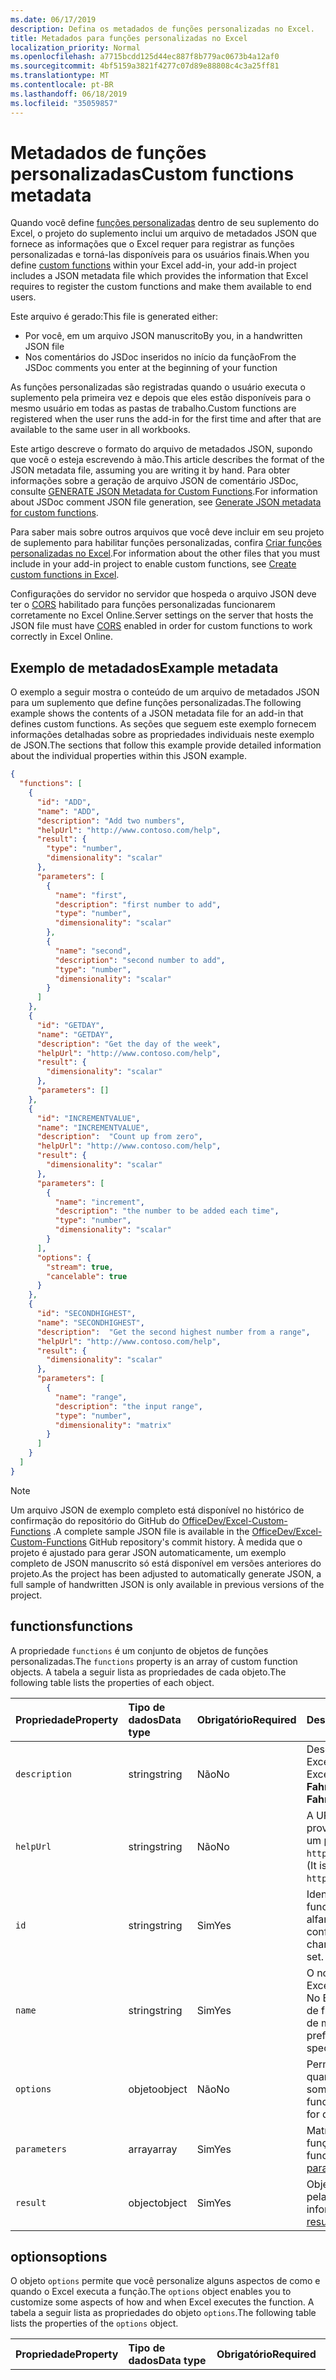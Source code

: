 ```yaml
---
ms.date: 06/17/2019
description: Defina os metadados de funções personalizadas no Excel.
title: Metadados para funções personalizadas no Excel
localization_priority: Normal
ms.openlocfilehash: a7715bcdd125d44ec887f8b779ac0673b4a12af0
ms.sourcegitcommit: 4bf5159a3821f4277c07d89e88808c4c3a25ff81
ms.translationtype: MT
ms.contentlocale: pt-BR
ms.lasthandoff: 06/18/2019
ms.locfileid: "35059857"
---
```

# <a name="custom-functions-metadata"></a><span data-ttu-id="0ec5e-103">Metadados de funções personalizadas</span><span class="sxs-lookup"><span data-stu-id="0ec5e-103">Custom functions metadata</span></span>

<span data-ttu-id="0ec5e-104">Quando você define [funções personalizadas](custom-functions-overview.md) dentro de seu suplemento do Excel, o projeto do suplemento inclui um arquivo de metadados JSON que fornece as informações que o Excel requer para registrar as funções personalizadas e torná-las disponíveis para os usuários finais.</span><span class="sxs-lookup"><span data-stu-id="0ec5e-104">When you define [custom functions](custom-functions-overview.md) within your Excel add-in, your add-in project includes a JSON metadata file which provides the information that Excel requires to register the custom functions and make them available to end users.</span></span>

<span data-ttu-id="0ec5e-105">Este arquivo é gerado:</span><span class="sxs-lookup"><span data-stu-id="0ec5e-105">This file is generated either:</span></span>

- <span data-ttu-id="0ec5e-106">Por você, em um arquivo JSON manuscrito</span><span class="sxs-lookup"><span data-stu-id="0ec5e-106">By you, in a handwritten JSON file</span></span>
- <span data-ttu-id="0ec5e-107">Nos comentários do JSDoc inseridos no início da função</span><span class="sxs-lookup"><span data-stu-id="0ec5e-107">From the JSDoc comments you enter at the beginning of your function</span></span>

<span data-ttu-id="0ec5e-108">As funções personalizadas são registradas quando o usuário executa o suplemento pela primeira vez e depois que eles estão disponíveis para o mesmo usuário em todas as pastas de trabalho.</span><span class="sxs-lookup"><span data-stu-id="0ec5e-108">Custom functions are registered when the user runs the add-in for the first time and after that are available to the same user in all workbooks.</span></span>

<span data-ttu-id="0ec5e-109">Este artigo descreve o formato do arquivo de metadados JSON, supondo que você o esteja escrevendo à mão.</span><span class="sxs-lookup"><span data-stu-id="0ec5e-109">This article describes the format of the JSON metadata file, assuming you are writing it by hand.</span></span> <span data-ttu-id="0ec5e-110">Para obter informações sobre a geração de arquivo JSON de comentário JSDoc, consulte [GENERATE JSON Metadata for Custom Functions](custom-functions-json-autogeneration.md).</span><span class="sxs-lookup"><span data-stu-id="0ec5e-110">For information about JSDoc comment JSON file generation, see [Generate JSON metadata for custom functions](custom-functions-json-autogeneration.md).</span></span>

<span data-ttu-id="0ec5e-111">Para saber mais sobre outros arquivos que você deve incluir em seu projeto de suplemento para habilitar funções personalizadas, confira [Criar funções personalizadas no Excel](custom-functions-overview.md).</span><span class="sxs-lookup"><span data-stu-id="0ec5e-111">For information about the other files that you must include in your add-in project to enable custom functions, see [Create custom functions in Excel](custom-functions-overview.md).</span></span>

<span data-ttu-id="0ec5e-112">Configurações do servidor no servidor que hospeda o arquivo JSON deve ter o [CORS](https://developer.mozilla.org/docs/Web/HTTP/CORS) habilitado para funções personalizadas funcionarem corretamente no Excel Online.</span><span class="sxs-lookup"><span data-stu-id="0ec5e-112">Server settings on the server that hosts the JSON file must have [CORS](https://developer.mozilla.org/docs/Web/HTTP/CORS) enabled in order for custom functions to work correctly in Excel Online.</span></span>

## <a name="example-metadata"></a><span data-ttu-id="0ec5e-113">Exemplo de metadados</span><span class="sxs-lookup"><span data-stu-id="0ec5e-113">Example metadata</span></span>

<span data-ttu-id="0ec5e-114">O exemplo a seguir mostra o conteúdo de um arquivo de metadados JSON para um suplemento que define funções personalizadas.</span><span class="sxs-lookup"><span data-stu-id="0ec5e-114">The following example shows the contents of a JSON metadata file for an add-in that defines custom functions.</span></span> <span data-ttu-id="0ec5e-115">As seções que seguem este exemplo fornecem informações detalhadas sobre as propriedades individuais neste exemplo de JSON.</span><span class="sxs-lookup"><span data-stu-id="0ec5e-115">The sections that follow this example provide detailed information about the individual properties within this JSON example.</span></span>

```json
{
  "functions": [
    {
      "id": "ADD",
      "name": "ADD",
      "description": "Add two numbers",
      "helpUrl": "http://www.contoso.com/help",
      "result": {
        "type": "number",
        "dimensionality": "scalar"
      },
      "parameters": [
        {
          "name": "first",
          "description": "first number to add",
          "type": "number",
          "dimensionality": "scalar"
        },
        {
          "name": "second",
          "description": "second number to add",
          "type": "number",
          "dimensionality": "scalar"
        }
      ]
    },
    {
      "id": "GETDAY",
      "name": "GETDAY",
      "description": "Get the day of the week",
      "helpUrl": "http://www.contoso.com/help",
      "result": {
        "dimensionality": "scalar"
      },
      "parameters": []
    },
    {
      "id": "INCREMENTVALUE",
      "name": "INCREMENTVALUE", 
      "description":  "Count up from zero",
      "helpUrl": "http://www.contoso.com/help",
      "result": {
        "dimensionality": "scalar"
      },
      "parameters": [
        {
          "name": "increment",
          "description": "the number to be added each time",
          "type": "number",
          "dimensionality": "scalar"
        }
      ],
      "options": {
        "stream": true,
        "cancelable": true
      }
    },
    {
      "id": "SECONDHIGHEST",
      "name": "SECONDHIGHEST", 
      "description":  "Get the second highest number from a range",
      "helpUrl": "http://www.contoso.com/help",
      "result": {
        "dimensionality": "scalar"
      },
      "parameters": [
        {
          "name": "range",
          "description": "the input range",
          "type": "number",
          "dimensionality": "matrix"
        }
      ]
    }
  ]
}
```

> [!NOTE]
> <span data-ttu-id="0ec5e-116">Um arquivo JSON de exemplo completo está disponível no histórico de confirmação do repositório do GitHub do [OfficeDev/Excel-Custom-Functions](https://github.com/OfficeDev/Excel-Custom-Functions/blob/77760adb1dcc53469183049bea08196734dbc114/config/customfunctions.json) .</span><span class="sxs-lookup"><span data-stu-id="0ec5e-116">A complete sample JSON file is available in the [OfficeDev/Excel-Custom-Functions](https://github.com/OfficeDev/Excel-Custom-Functions/blob/77760adb1dcc53469183049bea08196734dbc114/config/customfunctions.json) GitHub repository's commit history.</span></span> <span data-ttu-id="0ec5e-117">À medida que o projeto é ajustado para gerar JSON automaticamente, um exemplo completo de JSON manuscrito só está disponível em versões anteriores do projeto.</span><span class="sxs-lookup"><span data-stu-id="0ec5e-117">As the project has been adjusted to automatically generate JSON, a full sample of handwritten JSON is only available in previous versions of the project.</span></span>

## <a name="functions"></a><span data-ttu-id="0ec5e-118">functions</span><span class="sxs-lookup"><span data-stu-id="0ec5e-118">functions</span></span> 

<span data-ttu-id="0ec5e-119">A propriedade `functions` é um conjunto de objetos de funções personalizadas.</span><span class="sxs-lookup"><span data-stu-id="0ec5e-119">The `functions` property is an array of custom function objects.</span></span> <span data-ttu-id="0ec5e-120">A tabela a seguir lista as propriedades de cada objeto.</span><span class="sxs-lookup"><span data-stu-id="0ec5e-120">The following table lists the properties of each object.</span></span>

|  <span data-ttu-id="0ec5e-121">Propriedade</span><span class="sxs-lookup"><span data-stu-id="0ec5e-121">Property</span></span>  |  <span data-ttu-id="0ec5e-122">Tipo de dados</span><span class="sxs-lookup"><span data-stu-id="0ec5e-122">Data type</span></span>  |  <span data-ttu-id="0ec5e-123">Obrigatório</span><span class="sxs-lookup"><span data-stu-id="0ec5e-123">Required</span></span>  |  <span data-ttu-id="0ec5e-124">Descrição</span><span class="sxs-lookup"><span data-stu-id="0ec5e-124">Description</span></span>  |
|:-----|:-----|:-----|:-----|
|  `description`  |  <span data-ttu-id="0ec5e-125">string</span><span class="sxs-lookup"><span data-stu-id="0ec5e-125">string</span></span>  |  <span data-ttu-id="0ec5e-126">Não</span><span class="sxs-lookup"><span data-stu-id="0ec5e-126">No</span></span>  |  <span data-ttu-id="0ec5e-127">Descrição da função que é exibida aos usuários finais no Excel.</span><span class="sxs-lookup"><span data-stu-id="0ec5e-127">The description of the function that end users see in Excel.</span></span> <span data-ttu-id="0ec5e-128">Por exemplo, **Converte um valor em Celsius para Fahrenheit**.</span><span class="sxs-lookup"><span data-stu-id="0ec5e-128">For example, **Converts a Celsius value to Fahrenheit**.</span></span> |
|  `helpUrl`  |  <span data-ttu-id="0ec5e-129">string</span><span class="sxs-lookup"><span data-stu-id="0ec5e-129">string</span></span>  |   <span data-ttu-id="0ec5e-130">Não</span><span class="sxs-lookup"><span data-stu-id="0ec5e-130">No</span></span>  |  <span data-ttu-id="0ec5e-131">A URL que fornece informações sobre a função.</span><span class="sxs-lookup"><span data-stu-id="0ec5e-131">URL that provides information about the function.</span></span> <span data-ttu-id="0ec5e-132">(Ela é exibida em um painel de tarefas). Por exemplo, `http://contoso.com/help/convertcelsiustofahrenheit.html`.</span><span class="sxs-lookup"><span data-stu-id="0ec5e-132">(It is displayed in a task pane.) For example, `http://contoso.com/help/convertcelsiustofahrenheit.html`.</span></span> |
| `id`     | <span data-ttu-id="0ec5e-133">string</span><span class="sxs-lookup"><span data-stu-id="0ec5e-133">string</span></span> | <span data-ttu-id="0ec5e-134">Sim</span><span class="sxs-lookup"><span data-stu-id="0ec5e-134">Yes</span></span> | <span data-ttu-id="0ec5e-135">Identificação exclusiva para a função.</span><span class="sxs-lookup"><span data-stu-id="0ec5e-135">A unique ID for the function.</span></span> <span data-ttu-id="0ec5e-136">Essa ID pode conter apenas caracteres alfanuméricos e pontos e não deve ser alterada depois de configurada.</span><span class="sxs-lookup"><span data-stu-id="0ec5e-136">This ID can only contain alphanumeric characters and periods and should not be changed after it is set.</span></span> |
|  `name`  |  <span data-ttu-id="0ec5e-137">string</span><span class="sxs-lookup"><span data-stu-id="0ec5e-137">string</span></span>  |  <span data-ttu-id="0ec5e-138">Sim</span><span class="sxs-lookup"><span data-stu-id="0ec5e-138">Yes</span></span>  |  <span data-ttu-id="0ec5e-139">O nome da função que é exibida aos usuários finais no Excel.</span><span class="sxs-lookup"><span data-stu-id="0ec5e-139">The name of the function that end users see in Excel.</span></span> <span data-ttu-id="0ec5e-140">No Excel, o nome da função será prefixado pelo namespace de funções personalizadas que é especificado no arquivo de manifesto XML.</span><span class="sxs-lookup"><span data-stu-id="0ec5e-140">In Excel, this function name will be prefixed by the custom functions namespace that's specified in the XML manifest file.</span></span> |
|  `options`  |  <span data-ttu-id="0ec5e-141">objeto</span><span class="sxs-lookup"><span data-stu-id="0ec5e-141">object</span></span>  |  <span data-ttu-id="0ec5e-142">Não</span><span class="sxs-lookup"><span data-stu-id="0ec5e-142">No</span></span>  |  <span data-ttu-id="0ec5e-143">Permite que você personalize alguns aspectos de como e quando o Excel executa a função.</span><span class="sxs-lookup"><span data-stu-id="0ec5e-143">Enables you to customize some aspects of how and when Excel executes the function.</span></span> <span data-ttu-id="0ec5e-144">Confira [opções](#options) para obter detalhes.</span><span class="sxs-lookup"><span data-stu-id="0ec5e-144">See [options](#options) for details.</span></span> |
|  `parameters`  |  <span data-ttu-id="0ec5e-145">array</span><span class="sxs-lookup"><span data-stu-id="0ec5e-145">array</span></span>  |  <span data-ttu-id="0ec5e-146">Sim</span><span class="sxs-lookup"><span data-stu-id="0ec5e-146">Yes</span></span>  |  <span data-ttu-id="0ec5e-147">Matriz que define os parâmetros de entrada para a função.</span><span class="sxs-lookup"><span data-stu-id="0ec5e-147">Array that defines the input parameters for the function.</span></span> <span data-ttu-id="0ec5e-148">Confira os [parâmetros](#parameters) para obter detalhes.</span><span class="sxs-lookup"><span data-stu-id="0ec5e-148">See [parameters](#parameters)  for details.</span></span> |
|  `result`  |  <span data-ttu-id="0ec5e-149">object</span><span class="sxs-lookup"><span data-stu-id="0ec5e-149">object</span></span>  |  <span data-ttu-id="0ec5e-150">Sim</span><span class="sxs-lookup"><span data-stu-id="0ec5e-150">Yes</span></span>  |  <span data-ttu-id="0ec5e-151">Objeto que define o tipo de informação que é retornada pela função do Excel.</span><span class="sxs-lookup"><span data-stu-id="0ec5e-151">Object that defines the type of information that is returned by the function.</span></span> <span data-ttu-id="0ec5e-152">Confira [resultado](#result) para obter detalhes.</span><span class="sxs-lookup"><span data-stu-id="0ec5e-152">See [result](#result) for details.</span></span> |

## <a name="options"></a><span data-ttu-id="0ec5e-153">options</span><span class="sxs-lookup"><span data-stu-id="0ec5e-153">options</span></span>

<span data-ttu-id="0ec5e-154">O objeto `options` permite que você personalize alguns aspectos de como e quando o Excel executa a função.</span><span class="sxs-lookup"><span data-stu-id="0ec5e-154">The `options` object enables you to customize some aspects of how and when Excel executes the function.</span></span> <span data-ttu-id="0ec5e-155">A tabela a seguir lista as propriedades do objeto `options`.</span><span class="sxs-lookup"><span data-stu-id="0ec5e-155">The following table lists the properties of the `options` object.</span></span>

|  <span data-ttu-id="0ec5e-156">Propriedade</span><span class="sxs-lookup"><span data-stu-id="0ec5e-156">Property</span></span>  |  <span data-ttu-id="0ec5e-157">Tipo de dados</span><span class="sxs-lookup"><span data-stu-id="0ec5e-157">Data type</span></span>  |  <span data-ttu-id="0ec5e-158">Obrigatório</span><span class="sxs-lookup"><span data-stu-id="0ec5e-158">Required</span></span>  |  <span data-ttu-id="0ec5e-159">Descrição</span><span class="sxs-lookup"><span data-stu-id="0ec5e-159">Description</span></span>  |
|:-----|:-----|:-----|:-----|
|  `cancelable`  |  <span data-ttu-id="0ec5e-160">booliano</span><span class="sxs-lookup"><span data-stu-id="0ec5e-160">boolean</span></span>  |  <span data-ttu-id="0ec5e-161">Não</span><span class="sxs-lookup"><span data-stu-id="0ec5e-161">No</span></span><br/><br/><span data-ttu-id="0ec5e-162">O valor padrão é `false`.</span><span class="sxs-lookup"><span data-stu-id="0ec5e-162">Default value is `false`.</span></span>  |  <span data-ttu-id="0ec5e-163">Se o valor for `true`, o Excel chamará o manipulador `CancelableInvocation` sempre que o usuário realizar uma ação que tenha o efeito de cancelar a função, por exemplo, manualmente acionar um recálculo ou editar uma célula referenciada pela função.</span><span class="sxs-lookup"><span data-stu-id="0ec5e-163">If `true`, Excel calls the `CancelableInvocation` handler whenever the user takes an action that has the effect of canceling the function; for example, manually triggering recalculation or editing a cell that is referenced by the function.</span></span> <span data-ttu-id="0ec5e-164">As funções de cancelamento normalmente são usadas apenas para funções assíncronas que retornam um único resultado e precisam lidar com o cancelamento de uma solicitação de dados.</span><span class="sxs-lookup"><span data-stu-id="0ec5e-164">Cancelable functions are typically only used for asynchronous functions that return a single result and need to handle the cancellation of a request for data.</span></span> <span data-ttu-id="0ec5e-165">Uma função não pode ser streaming e cancelamento.</span><span class="sxs-lookup"><span data-stu-id="0ec5e-165">A function cannot be both streaming and cancelable.</span></span> <span data-ttu-id="0ec5e-166">Para obter mais informações, consulte a observação próxima ao final de [fazer uma função de streaming](custom-functions-web-reqs.md#make-a-streaming-function).</span><span class="sxs-lookup"><span data-stu-id="0ec5e-166">For more information, see the note near the end of [Make a streaming function](custom-functions-web-reqs.md#make-a-streaming-function).</span></span> |
|  `requiresAddress`  | <span data-ttu-id="0ec5e-167">booliano</span><span class="sxs-lookup"><span data-stu-id="0ec5e-167">boolean</span></span> | <span data-ttu-id="0ec5e-168">Não</span><span class="sxs-lookup"><span data-stu-id="0ec5e-168">No</span></span> <br/><br/><span data-ttu-id="0ec5e-169">O valor padrão é `false`.</span><span class="sxs-lookup"><span data-stu-id="0ec5e-169">Default value is `false`.</span></span> | <br /><br /> <span data-ttu-id="0ec5e-170">Se true, sua função personalizada pode acessar o endereço da célula que invocou sua função personalizada.</span><span class="sxs-lookup"><span data-stu-id="0ec5e-170">If true, your custom function can access the address of the cell that invoked your custom function.</span></span> <span data-ttu-id="0ec5e-171">Para obter o endereço da célula que chamou sua função personalizada, use Context. Address em sua função personalizada.</span><span class="sxs-lookup"><span data-stu-id="0ec5e-171">To get the address of the cell that invoked your custom function, use context.address in your custom function.</span></span> <span data-ttu-id="0ec5e-172">Para saber mais, confira [determinar quais célula chamada sua função personalizada](/office/dev/add-ins/excel/custom-functions-overview#determine-which-cell-invoked-your-custom-function).</span><span class="sxs-lookup"><span data-stu-id="0ec5e-172">For more information, see [Determine which cell invoked your custom function](/office/dev/add-ins/excel/custom-functions-overview#determine-which-cell-invoked-your-custom-function).</span></span> <span data-ttu-id="0ec5e-173">As funções personalizadas não podem ser definidas como streaming e requiresAddress.</span><span class="sxs-lookup"><span data-stu-id="0ec5e-173">Custom functions cannot be set as both streaming and requiresAddress.</span></span> <span data-ttu-id="0ec5e-174">Ao usar essa opção, o parâmetro "invocar" deve ser o último parâmetro passado em opções.</span><span class="sxs-lookup"><span data-stu-id="0ec5e-174">When using this option, the 'invocation' parameter must be the last parameter passed in options.</span></span> |
|  `stream`  |  <span data-ttu-id="0ec5e-175">booliano</span><span class="sxs-lookup"><span data-stu-id="0ec5e-175">boolean</span></span>  |  <span data-ttu-id="0ec5e-176">Não</span><span class="sxs-lookup"><span data-stu-id="0ec5e-176">No</span></span><br/><br/><span data-ttu-id="0ec5e-177">O valor padrão é `false`.</span><span class="sxs-lookup"><span data-stu-id="0ec5e-177">Default value is `false`.</span></span>  |  <span data-ttu-id="0ec5e-178">Se o valor for `true`, a função poderá gerar uma saída para a célula de forma repetida, mesmo quando invocada somente uma vez.</span><span class="sxs-lookup"><span data-stu-id="0ec5e-178">If `true`, the function can output repeatedly to the cell even when invoked only once.</span></span> <span data-ttu-id="0ec5e-179">Essa opção é útil para fontes de dados que mudam constantemente, como preços de ações.</span><span class="sxs-lookup"><span data-stu-id="0ec5e-179">This option is useful for rapidly-changing data sources, such as a stock price.</span></span> <span data-ttu-id="0ec5e-180">A função não deve ter instruções `return`.</span><span class="sxs-lookup"><span data-stu-id="0ec5e-180">The function should have no `return` statement.</span></span> <span data-ttu-id="0ec5e-181">Em vez disso, o valor resultante é passado como o argumento do método de retorno `StreamingInvocation.setResult`.</span><span class="sxs-lookup"><span data-stu-id="0ec5e-181">Instead, the result value is passed as the argument of the `StreamingInvocation.setResult` callback method.</span></span> <span data-ttu-id="0ec5e-182">Para saber mais informações, confira [Funções de streaming](custom-functions-web-reqs.md#make-a-streaming-function).</span><span class="sxs-lookup"><span data-stu-id="0ec5e-182">For more information, see [Streaming functions](custom-functions-web-reqs.md#make-a-streaming-function).</span></span> |
|  `volatile`  | <span data-ttu-id="0ec5e-183">booliano</span><span class="sxs-lookup"><span data-stu-id="0ec5e-183">boolean</span></span> | <span data-ttu-id="0ec5e-184">Não</span><span class="sxs-lookup"><span data-stu-id="0ec5e-184">No</span></span> <br/><br/><span data-ttu-id="0ec5e-185">O valor padrão é `false`.</span><span class="sxs-lookup"><span data-stu-id="0ec5e-185">Default value is `false`.</span></span> | <br /><br /> <span data-ttu-id="0ec5e-186">Se for `true`, a função será recalculada sempre que o Excel recalcular, em vez de apenas quando os valores dependentes da fórmula forem alterados.</span><span class="sxs-lookup"><span data-stu-id="0ec5e-186">If `true`, the function will recalculate each time Excel recalculates, instead of only when the formula's dependent values have changed.</span></span> <span data-ttu-id="0ec5e-187">Uma função não pode ser de streaming e volátil ao mesmo tempo.</span><span class="sxs-lookup"><span data-stu-id="0ec5e-187">A function cannot be both streaming and volatile.</span></span> <span data-ttu-id="0ec5e-188">Se as propriedades `stream` e `volatile` forem definidas como `true`, a opção volátil será ignorada.</span><span class="sxs-lookup"><span data-stu-id="0ec5e-188">If the `stream` and `volatile` properties are both set to `true`, the volatile option will be ignored.</span></span> |

## <a name="parameters"></a><span data-ttu-id="0ec5e-189">parâmetros</span><span class="sxs-lookup"><span data-stu-id="0ec5e-189">parameters</span></span>

<span data-ttu-id="0ec5e-190">A propriedade `parameters` é uma matriz de objetos de parâmetro.</span><span class="sxs-lookup"><span data-stu-id="0ec5e-190">The `parameters` property is an array of parameter objects.</span></span> <span data-ttu-id="0ec5e-191">A tabela a seguir lista as propriedades de cada objeto.</span><span class="sxs-lookup"><span data-stu-id="0ec5e-191">The following table lists the properties of each object.</span></span>

|  <span data-ttu-id="0ec5e-192">Propriedade</span><span class="sxs-lookup"><span data-stu-id="0ec5e-192">Property</span></span>  |  <span data-ttu-id="0ec5e-193">Tipo de dados</span><span class="sxs-lookup"><span data-stu-id="0ec5e-193">Data type</span></span>  |  <span data-ttu-id="0ec5e-194">Obrigatório</span><span class="sxs-lookup"><span data-stu-id="0ec5e-194">Required</span></span>  |  <span data-ttu-id="0ec5e-195">Descrição</span><span class="sxs-lookup"><span data-stu-id="0ec5e-195">Description</span></span>  |
|:-----|:-----|:-----|:-----|
|  `description`  |  <span data-ttu-id="0ec5e-196">string</span><span class="sxs-lookup"><span data-stu-id="0ec5e-196">string</span></span>  |  <span data-ttu-id="0ec5e-197">Não</span><span class="sxs-lookup"><span data-stu-id="0ec5e-197">No</span></span> |  <span data-ttu-id="0ec5e-198">Uma descrição do parâmetro.</span><span class="sxs-lookup"><span data-stu-id="0ec5e-198">A description of the parameter.</span></span> <span data-ttu-id="0ec5e-199">Isso é exibido no IntelliSense do Excel.</span><span class="sxs-lookup"><span data-stu-id="0ec5e-199">This is displayed in Excel's intelliSense.</span></span>  |
|  `dimensionality`  |  <span data-ttu-id="0ec5e-200">string</span><span class="sxs-lookup"><span data-stu-id="0ec5e-200">string</span></span>  |  <span data-ttu-id="0ec5e-201">Não</span><span class="sxs-lookup"><span data-stu-id="0ec5e-201">No</span></span>  |  <span data-ttu-id="0ec5e-202">Deve ser **escalar** (um valor não matriz) ou **matriz** (uma matriz de 2 dimensões).</span><span class="sxs-lookup"><span data-stu-id="0ec5e-202">Must be either **scalar** (a non-array value) or **matrix** (a 2-dimensional array).</span></span>  |
|  `name`  |  <span data-ttu-id="0ec5e-203">string</span><span class="sxs-lookup"><span data-stu-id="0ec5e-203">string</span></span>  |  <span data-ttu-id="0ec5e-204">Sim</span><span class="sxs-lookup"><span data-stu-id="0ec5e-204">Yes</span></span>  |  <span data-ttu-id="0ec5e-205">O nome do parâmetro.</span><span class="sxs-lookup"><span data-stu-id="0ec5e-205">The name of the parameter.</span></span> <span data-ttu-id="0ec5e-206">Esse nome é exibido no IntelliSense do Excel.</span><span class="sxs-lookup"><span data-stu-id="0ec5e-206">This name is displayed in Excel's intelliSense.</span></span>  |
|  `type`  |  <span data-ttu-id="0ec5e-207">string</span><span class="sxs-lookup"><span data-stu-id="0ec5e-207">string</span></span>  |  <span data-ttu-id="0ec5e-208">Não</span><span class="sxs-lookup"><span data-stu-id="0ec5e-208">No</span></span>  |  <span data-ttu-id="0ec5e-209">O tipo de dados do parâmetro.</span><span class="sxs-lookup"><span data-stu-id="0ec5e-209">The data type of the parameter.</span></span> <span data-ttu-id="0ec5e-210">Pode ser **booliano**, **número**, **cadeia de caracteres** ou **qualquer**, que permita usar qualquer um dos três tipos anteriores.</span><span class="sxs-lookup"><span data-stu-id="0ec5e-210">Can be **boolean**, **number**, **string**, or **any**, which allows you to use of any of the previous three types.</span></span> <span data-ttu-id="0ec5e-211">Se essa propriedade não for especificada, o tipo de dados padrão será **qualquer**.</span><span class="sxs-lookup"><span data-stu-id="0ec5e-211">If this property is not specified, the data type defaults to **any**.</span></span> |
|  `optional`  | <span data-ttu-id="0ec5e-212">booliano</span><span class="sxs-lookup"><span data-stu-id="0ec5e-212">boolean</span></span> | <span data-ttu-id="0ec5e-213">Não</span><span class="sxs-lookup"><span data-stu-id="0ec5e-213">No</span></span> | <span data-ttu-id="0ec5e-214">Se for `true`, o parâmetro será opcional.</span><span class="sxs-lookup"><span data-stu-id="0ec5e-214">If `true`, the parameter is optional.</span></span> |

## <a name="result"></a><span data-ttu-id="0ec5e-215">result</span><span class="sxs-lookup"><span data-stu-id="0ec5e-215">result</span></span>

<span data-ttu-id="0ec5e-216">O objeto `result` que define o tipo de informação que é retornado pela função.</span><span class="sxs-lookup"><span data-stu-id="0ec5e-216">The `result` object defines the type of information that is returned by the function.</span></span> <span data-ttu-id="0ec5e-217">A tabela a seguir lista as propriedades do objeto `result`.</span><span class="sxs-lookup"><span data-stu-id="0ec5e-217">The following table lists the properties of the `result` object.</span></span>

|  <span data-ttu-id="0ec5e-218">Propriedade</span><span class="sxs-lookup"><span data-stu-id="0ec5e-218">Property</span></span>  |  <span data-ttu-id="0ec5e-219">Tipo de dados</span><span class="sxs-lookup"><span data-stu-id="0ec5e-219">Data type</span></span>  |  <span data-ttu-id="0ec5e-220">Obrigatório</span><span class="sxs-lookup"><span data-stu-id="0ec5e-220">Required</span></span>  |  <span data-ttu-id="0ec5e-221">Descrição</span><span class="sxs-lookup"><span data-stu-id="0ec5e-221">Description</span></span>  |
|:-----|:-----|:-----|:-----|
|  `dimensionality`  |  <span data-ttu-id="0ec5e-222">string</span><span class="sxs-lookup"><span data-stu-id="0ec5e-222">string</span></span>  |  <span data-ttu-id="0ec5e-223">Não</span><span class="sxs-lookup"><span data-stu-id="0ec5e-223">No</span></span>  |  <span data-ttu-id="0ec5e-224">Deve ser **escalar** (um valor não matriz) ou **matriz** (uma matriz de 2 dimensões).</span><span class="sxs-lookup"><span data-stu-id="0ec5e-224">Must be either **scalar** (a non-array value) or **matrix** (a 2-dimensional array).</span></span> |

## <a name="next-steps"></a><span data-ttu-id="0ec5e-225">Próximas etapas</span><span class="sxs-lookup"><span data-stu-id="0ec5e-225">Next steps</span></span>
<span data-ttu-id="0ec5e-226">Conheça as [práticas recomendadas para nomear sua função](custom-functions-naming.md) ou descubra como [localizar sua função](custom-functions-localize.md) usando o método JSON manuscrito descrito anteriormente.</span><span class="sxs-lookup"><span data-stu-id="0ec5e-226">Learn the [best practices for naming your function](custom-functions-naming.md) or discover how to [localize your function](custom-functions-localize.md) using the previously described handwritten JSON method.</span></span>

## <a name="see-also"></a><span data-ttu-id="0ec5e-227">Confira também</span><span class="sxs-lookup"><span data-stu-id="0ec5e-227">See also</span></span>

* [<span data-ttu-id="0ec5e-228">Gerar metadados JSON automaticamente para funções personalizadas</span><span class="sxs-lookup"><span data-stu-id="0ec5e-228">Autogenerate JSON metadata for custom functions</span></span>](custom-functions-json-autogeneration.md)
* [<span data-ttu-id="0ec5e-229">Opções de parâmetros de funções personalizadas</span><span class="sxs-lookup"><span data-stu-id="0ec5e-229">Custom functions parameter options</span></span>](custom-functions-parameter-options.md)
* <span data-ttu-id="0ec5e-230">[Práticas recomendadas de funções personalizadas](custom-functions-best-practices.md).</span><span class="sxs-lookup"><span data-stu-id="0ec5e-230">[Custom functions best practices](custom-functions-best-practices.md)</span></span>
* [<span data-ttu-id="0ec5e-231">Criar funções personalizadas no Excel</span><span class="sxs-lookup"><span data-stu-id="0ec5e-231">Create custom functions in Excel</span></span>](custom-functions-overview.md)